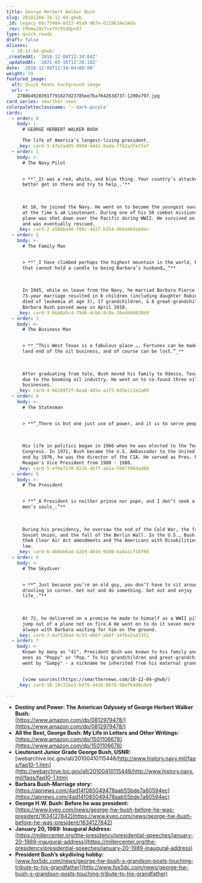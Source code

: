 ```yaml
---
title: George Herbert Walker Bush
slug: 20181204-18-12-04-ghwb
_id: legacy-66c75484-0d12-45a9-967e-6119634e34da
_rev: CRhmwZOx7vxYXrRSdQpn97
type: quick_reads
draft: false
aliases:
  - 18-12-04-ghwb/
_createdAt: '2018-12-04T12:34:04Z'
_updatedAt: '2021-03-16T12:28:18Z'
date: '2018-12-04T12:34:04+00:00'
weight: 50
featured_image:
  alt: Quick Reads background image
  url: >-
    2788b4928391f791827d23785ee7ba764263d737-1200x797.jpg
card_series: smarther news
colorpaletteclassname: '--dark-purple'
cards:
  - order: 0
    body: |-
      # GEORGE HERBERT WALKER BUSH

      The life of America’s longest-living president.
    _key: card-1-47e2a485-8998-4d41-8ada-7fb2a3fe7fe7
  - order: 1
    body: >-
      # The Navy Pilot


      > **‘_It was a red, white, and blue thing. Your country’s attacked, you’d
      better get in there and try to help_.’**  
        
        
        
      At 18, he joined the Navy. He went on to become the youngest naval aviator
      at the time & aA Lieutenant. During one of his 58 combat missions, his
      plane was shot down over the Pacific during WWII. He survived on a raft
      and was eventually rescued.
    _key: card-2-a56bba48-f88c-442f-b2b4-9b0a969a0dec
  - order: 2
    body: >-
      # The Family Man


      > **‘_I have climbed perhaps the highest mountain in the world, but even
      that cannot hold a candle to being Barbara’s husband…_“**  
        
        
        
      In 1945, while on leave from the Navy, he married Barbara Pierce. Their
      73-year marriage resulted in 6 children (including daughter Robin, who
      died of leukemia at age 3), 17 grandchildren, & 8 great-grandchildren.
      Barbara Bush passed away in April 2018.
    _key: card-3-66a6a5c4-79d6-4cb6-8c9a-26e4b60638e9
  - order: 3
    body: >-
      # The Business Man


      > **_“This West Texas is a fabulous place …. Fortunes can be made in the
      land end of the oil business, and of course can be lost.”_**  
        
        
        
      After graduating from Yale, Bush moved his family to Odessa, Texas in 1948
      due to the booming oil industry. He went on to co-found three oil
      businesses.
    _key: card-4-66269f2f-6ea8-485e-a1f3-6d3e111e2a09
  - order: 4
    body: >-
      # The Statesman


      > **“_There is but one just use of power, and it is to serve people_.”**  
        
        
        
      His life in politics began in 1966 when he was elected to the Texas
      Congress. In 1971, Bush became the U.S. Ambassador to the United Nations
      and by 1976, he was the director of the CIA. He served as Pres. Ronald
      Reagan's Vice President from 1980 - 1988.
    _key: card-5-ef0e7570-8226-4bff-a61a-7687f084ad88
  - order: 5
    body: >-
      # The President


      > **“_A President is neither prince nor pope, and I don’t seek a window on
      men’s souls_.”**  
        
        
        
      During his presidency, he oversaw the end of the Cold War, the fall of the
      Soviet Union, and the fall of the Berlin Wall. In the U.S., Bush signed
      theA Clear Air Act amendments and the Americans with Disabilities Act into
      law.
    _key: card-6-4b0de6ad-b2b9-4016-92d0-ba4a1cf14f66
  - order: 6
    body: >-
      # The Skydiver


      > **“_Just because you’re an old guy, you don’t have to sit around
      drooling in corner. Get out and do something. Get out and enjoy
      life_.”**  
        
        
        
      At 72, he delivered on a promise he made to himself as a WWII pilot to
      jump out of a plane not on fire.A He went on to do it seven more times,
      always with Barbara waiting for him on the ground.
    _key: card-7-8af530a4-bc55-486f-ab8f-34f6a2a43351
  - order: 7
    body: >-
      Known by many as "41", President Bush was known to his family and loved
      ones as "Poppy" or "Pop." To his grandchildren and great-grandchildren he
      went by "Gampy" - a nickname he inherited from his maternal grandfather.


      [view sources](https://smarthernews.com/18-12-04-ghwb/)
    _key: card-10-19c32be1-bdf6-441b-8b7b-98ef64d0cde9

---
```

* **Destiny and Power: The American Odyssey of George Herbert Walker Bush:**  
[https://www.amazon.com/dp/0812979478/](https://www.amazon.com/dp/0812979478/)
* **All the Best, George Bush: My Life in Letters and Other Writings:**  
[https://www.amazon.com/dp/1501106678](https://www.amazon.com/dp/1501106678)
* **Lieutenant Junior Grade George Bush, USNR:**  
[webarchive.loc.gov/all/20100410115448/http://www.history.navy.mil/faqs/faq10-1.htm](http://webarchive.loc.gov/all/20100410115448/http://www.history.navy.mil/faqs/faq10-1.htm)
* **Barbara Bush-Marriage story:**  
[https://apnews.com/4ad14f085049478aab55bde7a60594ec](https://apnews.com/4ad14f085049478aab55bde7a60594ec)
* **George H.W. Bush: Before he was president:**  
[https://www.kveo.com/news/george-hw-bush-before-he-was-president/1634127842](https://www.kveo.com/news/george-hw-bush-before-he-was-president/1634127842)
* **January 20, 1989: Inaugural Address:**  
[https://millercenter.org/the-presidency/presidential-speeches/january-20-1989-inaugural-address](https://millercenter.org/the-presidency/presidential-speeches/january-20-1989-inaugural-address)
* **President Bush’s skydiving hobby:**  
[www.fox5dc.com/news/george-hw-bush-s-grandson-posts-touching-tribute-to-his-grandfather](http://www.fox5dc.com/news/george-hw-bush-s-grandson-posts-touching-tribute-to-his-grandfather)